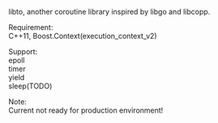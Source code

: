 libto, another coroutine library inspired by libgo and libcopp.   

Requirement:   
C++11, Boost.Context(execution_context_v2)   

Support:    
epoll   
timer   
yield   
sleep(TODO)   

Note:   
Current not ready for production environment!   
